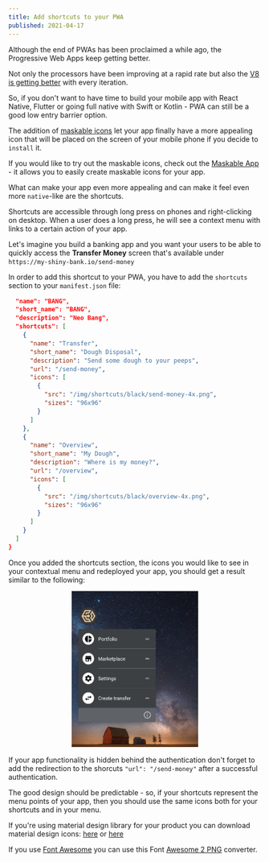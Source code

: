 ```yaml
---
title: Add shortcuts to your PWA
published: 2021-04-17
---
```


Although the end of PWAs has been proclaimed a while ago, the Progressive Web Apps keep getting better.

Not only the processors have been improving at a rapid rate but also the
[V8 is getting better](https://nodesource.com/blog/why-the-new-v8-is-so-damn-fast/) with every iteration.

So, if you don't want to have time to build your mobile app with React Native, Flutter or going full native with Swift or Kotlin - PWA can still be a good low entry barrier option.

The addition of [maskable icons](https://web.dev/maskable-icon/) let your app finally have a more appealing icon that will be placed on the screen of your mobile phone if you decide to `install` it.

If you would like to try out the maskable icons, check out the [Maskable
App](https://maskable.app/) - it allows you to easily create maskable icons for your app.

What can make your app even more appealing and can make it feel even more
`native`-like are the shortcuts.

Shortcuts are accessible through long press on phones and right-clicking on desktop. When a user does a long press, he will see a context menu with links to a certain action of your app.

Let's imagine you build a banking app and you want your users to be able to quickly access the **Transfer Money** screen that's available under `https://my-shiny-bank.io/send-money`

In order to add this shortcut to your PWA, you have to add the `shortcuts`
section to your `manifest.json` file:

```json
  "name": "BANG",
  "short_name": "BANG",
  "description": "Neo Bang",
  "shortcuts": [
    {
      "name": "Transfer",
      "short_name": "Dough Disposal",
      "description": "Send some dough to your peeps",
      "url": "/send-money",
      "icons": [
        {
          "src": "/img/shortcuts/black/send-money-4x.png",
          "sizes": "96x96"
        }
      ]
    },
    {
      "name": "Overview",
      "short_name": "My Dough",
      "description": "Where is my money?",
      "url": "/overview",
      "icons": [
        {
          "src": "/img/shortcuts/black/overview-4x.png",
          "sizes": "96x96"
        }
      ]
    }
  ]
}
```

Once you added the shortcuts section, the icons you would like to see in your contextual menu and redeployed your app, you should get a result similar to the following:

<div style="text-align: center;">
  <img src="/images/blog/pwa-shortcuts.jpg" width="50%" />
</div>

If your app functionality is hidden behind the authentication don't forget to add the redirection to the shorcuts `"url": "/send-money"` after a successful authentication.

The good design should be predictable - so, if your shortcuts represent the menu points of your app, then you should use the same icons both for your shortcuts and in your menu.

If you're using material design library for your product you can download
material design icons: [here](https://github.com/material-icons/material-icons-png) or [here](https://www.materialpalette.com/icons)

If you use [Font Awesome](https://fontawesome.com/) you can use this Font [Awesome 2 PNG](https://fa2png.app/) converter.
